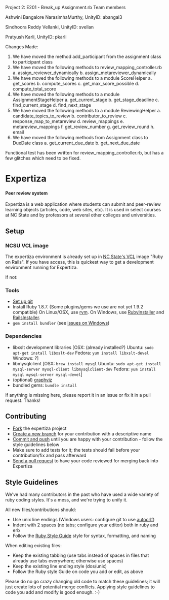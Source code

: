  Project 2: E201 - Break_up Assignment.rb
Team members

Ashwini Bangalore NarasimhaMurthy, UnityID: abangal3

Sindhoora Reddy Vellanki, UnityID: svellan

Pratyush Karli, UnityID: pkarli

Changes Made:

1. We have moved the method add_participant from the assignment class to participant class
2. We have moved the following methods to review_mapping_controller.rb
    a.  assign_reviewer_dynamically
    b.  assign_metareviewer_dynamically
3. We have moved the following methods to a module ScoreHelper
    a.  get_scores
    b.  compute_scores
    c.  get_max_score_possible
    d.  compute_total_score
4. We have moved the following methods to a module AssignmentStageHelper
    a. get_current_stage
    b. get_stage_deadline
    c. find_current_stage
    d. find_next_stage
5. We have moved the following methods to a module ReviewingHelper
    a.  candidate_topics_to_review
    b.  contributor_to_review
    c.  response_map_to_metareview
    d.  review_mappings
    e.  metareview_mappings
    f.  get_review_number
    g.  get_review_round
    h.  email
6. We have moved the following methods from Assignment class to DueDate class
    a. get_current_due_date
    b. get_next_due_date

Functional test has been written for review_mapping_controller.rb, but has a few glitches which need to be fixed.










Expertiza
=========


#### Peer review system

Expertiza is a web application where students can submit and peer-review learning objects (articles, code, web sites, etc). It is used in select courses at NC State and by professors at several other colleges and universities.

Setup
-----

### NCSU VCL image

The expertiza environment is already set up in [NC State's VCL](https://vcl.ncsu.edu) image "Ruby on Rails".
If you have access, this is quickest way to get a development environment running for Expertiza.

If not:

### Tools

 * [Set up git](http://help.github.com/set-up-git-redirect)
 * Install Ruby 1.8.7. (Some plugins/gems we use are not yet 1.9.2 compatible)
   On Linux/OSX, use [rvm](http://beginrescueend.com).
   On Windows, use [RubyInstaller](http://rubyinstaller.org) and [RailsInstaller](http://railsinstaller.org).
 * `gem install bundler` (see [issues on Windows](http://matt-hulse.com/articles/2010/01/30/from-zero-to-rails3-on-windows-in-600-seconds/))

### Dependencies

 * libxslt development libraries [OSX: (already installed?) Ubuntu: `sudo apt-get install libxslt-dev` Fedora: `yum install libxslt-devel` Windows: ?]
 * libmysqlclient [OSX: `brew install mysql` Ubuntu: `sudo apt-get install mysql-server mysql-client libmysqlclient-dev` Fedora: `yum install mysql mysql-server mysql-devel`]
 * (optional) [graphviz](http://www.graphviz.org)
 * bundled gems: `bundle install`
 
 If anything is missing here, please report it in an issue or fix it in a pull request. Thanks!

Contributing
------------

 * [Fork](http://help.github.com/fork-a-repo/) the expertiza project
 * [Create a new branch](http://progit.org/book) for your contribution with a descriptive name
 * [Commit and push](http://progit.org/book) until you are happy with your contribution - follow the style guidelines below
 * Make sure to add tests for it; the tests should fail before your contribution/fix and pass afterward
 * [Send a pull request](http://help.github.com/send-pull-requests) to have your code reviewed for merging back into Expertiza

Style Guidelines
----------------

We've had many contributors in the past who have used a wide variety of ruby coding styles. It's a mess, and we're trying to unify it.

All new files/contributions should:

 * Use unix line endings (Windows users: configure git to use [autocrlf](http://help.github.com/line-endings))
 * Indent with 2 spaces (no tabs; configure your editor) both in ruby and erb
 * Follow the [Ruby Style Guide](http://batsov.com/Programming/Ruby/2011/09/12/ruby-style-guide.html) style for syntax, formatting, and naming

When editing existing files:

 * Keep the existing tabbing (use tabs instead of spaces in files that already use tabs everywhere; otherwise use spaces)
 * Keep the existing line ending style (dos/unix)
 * Follow the Ruby style Guide on code you add or edit, as above

Please do no go crazy changing old code to match these guidelines; it will just create lots of potential merge conflicts.
Applying style guidelines to code you add and modify is good enough. :-)





